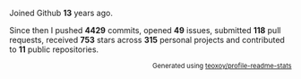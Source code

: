 Joined Github **13** years ago.

Since then I pushed **4429** commits, opened **49** issues, submitted **118** pull requests, received **753** stars across **315** personal projects and contributed to **11** public repositories.

<p align="right"><sub>Generated using <a href="https://github.com/marketplace/actions/profile-readme-stats">teoxoy/profile-readme-stats</a></sub></p>
